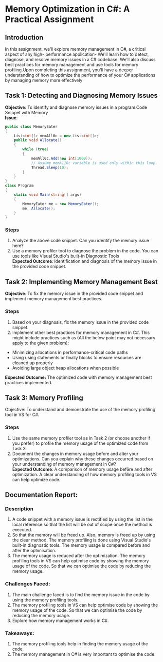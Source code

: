 # Memory Optimization in C#: A Practical Assignment

## Introduction

In this assignment, we'll explore memory management in C#, a critical aspect of any high-
performance application- We'll learn how to detect, diagnose, and resolve memory issues in a C#
codebase. We'll also discuss best practices for memory management and use tools for memory
profiling.Upon completing this assignment, you'll have a deeper understanding of how to optimize
the performance of your C# applications by managing memory more effectively<br>

## Task 1: Detecting and Diagnosing Memory Issues

**Objective**: To identify and diagnose memory issues in a program.Code Snippet with Memory <br>
**Issue**: <br>

``` csharp
public class MemoryEater
{
    List<int[]> memAll0c = new List<int[]>;
    public void Allocate()
    {
        while (true)
        {
            memAll0c.Add(new int[1000]);
            // Assume memA110c variable is used only within this loop.
            Thread.Sleep(10);
        }
    }
}
class Program
{
    static void Main(string[] args)
    {
        MemoryEater me = new MemoryEater();
        me. Allocate();
    }
}
```

### Steps

1. Analyze the above code snippet. Can you identify the memory issue here?
2. Use a memory profiler tool to diagnose the problem in the code. You can use tools like
Visual Studio's built-in Diagnostic Tools <br>
**Expected Outcome**: Identification and diagnosis of the memory issue in the provided code snippet.

## Task 2: Implementing Memory Management Best

**Objective**: To fix the memory issue in the provided code snippet and implement memory management best practices.

### Steps

1. Based on your diagnosis, fix the memory issue in the provided code snippet.
2. Implement other best practices for memory management in C#. This might include practices such as (All the below point may not necessary apply to the given problem):

- Minimizing allocations in performance-critical code paths
- Using using statements or finally blocks to ensure resources are cleaned up properly
- Avoiding large object heap allocations when possible

**Expected Outcome:** The optimized code with memory management best practices implemented.

## Task 3: Memory Profiling

Objective: To understand and demonstrate the use of the memory profiling tool in VS for C#.

### Steps

1. Use the same memory profiler tool as in Task 2 (or choose another if you prefer) to profile the memory usage of the optimized code from Task 3.
2. Document the changes in memory usage before and alter your optimizations. Can you explain why these changes occurred based on your understanding of memory management in C#?<br>
**Expected Outcome**: A comparison of memory usage bef6re and after optimization. A clear understanding of how memory profiling tools in VS can help optimize code.

## Documentation Report:

### Description

1. A code snippet with a memory issue is rectified by using the list in the local reference so that the list will be out of scope once the method is executed.
2. So that the memory will be freed up. Also, memory is freed up by using the clear method. The memory profiling is done using Visual Studio's built-in diagnostic tools. The memory usage is compared before and after the optimisation.
3. The memory usage is reduced after the optimization. The memory profiling tools in VS can help optimise code by showing the memory usage of the code. So that we can optimise the code by reducing the memory usage.

### Challenges Faced:

1. The main challenge faced is to find the memory issue in the code by using the memory profiling tools.
2. The memory profiling tools in VS can help optimise code by showing the memory usage of the code. So that we can optimise the code by reducing the memory usage.
3. Explore how memory management works in C#.

### Takeaways:
1. The memory profiling tools help in finding the memory usage of the code.
2. The memory management in C# is very important to optimise the code.



